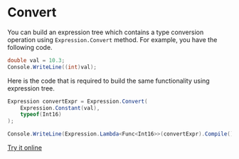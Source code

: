 # Convert

You can build an expression tree which contains a type conversion operation using `Expression.Convert` method. For example, you have the following code.

```csharp
double val = 10.3;		
Console.WriteLine((int)val);
```

Here is the code that is required to build the same functionality using expression tree. 

```csharp
Expression convertExpr = Expression.Convert(
    Expression.Constant(val),
    typeof(Int16)
);

Console.WriteLine(Expression.Lambda<Func<Int16>>(convertExpr).Compile()());
```

[Try it online](https://dotnetfiddle.net/OhjGsS)